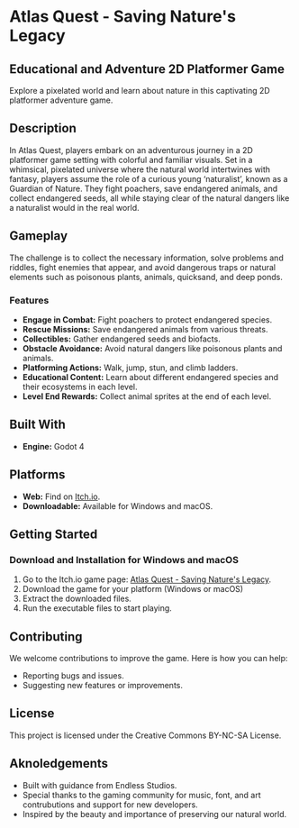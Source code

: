 # Atlas Quest - Saving Nature's Legacy

## Educational and Adventure 2D Platformer Game

Explore a pixelated world and learn about nature in this captivating 2D platformer adventure game. 

## Description

In Atlas Quest, players embark on an adventurous journey in a 2D platformer game setting with colorful and familiar visuals. Set in a whimsical, pixelated universe where the natural world intertwines with fantasy, players assume the role of a curious young ‘naturalist’, known as a Guardian of Nature. They fight poachers, save endangered animals, and collect endangered seeds, all while staying clear of the natural dangers like a naturalist would in the real world.

## Gameplay

The challenge is to collect the necessary information, solve problems and riddles, fight enemies that appear, and avoid dangerous traps or natural elements such as poisonous plants, animals, quicksand, and deep ponds.

### Features

* **Engage in Combat:** Fight poachers to protect endangered species.
* **Rescue Missions:** Save endangered animals from various threats.
* **Collectibles:** Gather endangered seeds and biofacts.
* **Obstacle Avoidance:** Avoid natural dangers like poisonous plants and animals.
* **Platforming Actions:** Walk, jump, stun, and climb ladders.
* **Educational Content:** Learn about different endangered species and their ecosystems in each level.
* **Level End Rewards:** Collect animal sprites at the end of each level.

## Built With

* **Engine:** Godot 4

## Platforms

* **Web:** Find on [Itch.io](https://uccellolibero.itch.io/atlas-quest).
* **Downloadable:** Available for Windows and macOS.

## Getting Started

### Download and Installation for Windows and macOS

1. Go to the Itch.io game page: [Atlas Quest - Saving Nature's Legacy](https://uccellolibero.itch.io/atlas-quest).
2. Download the game for your platform (Windows or macOS)
3. Extract the downloaded files.
4. Run the executable files to start playing.

## Contributing

We welcome contributions to improve the game. Here is how you can help:

* Reporting bugs and issues.
* Suggesting new features or improvements.

## License

This project is licensed under the Creative Commons BY-NC-SA License.

## Aknoledgements

* Built with guidance from Endless Studios. 
* Special thanks to the gaming community for music, font, and art contrubutions and support for new developers.
* Inspired by the beauty and importance of preserving our natural world. 

